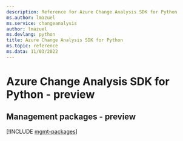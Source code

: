 ```yaml
---
description: Reference for Azure Change Analysis SDK for Python
ms.author: lmazuel
ms.service: changeanalysis
author: lmazuel
ms.devlang: python
title: Azure Change Analysis SDK for Python
ms.topic: reference
ms.data: 11/03/2022
---
```

# Azure Change Analysis SDK for Python - preview

## Management packages - preview
[!INCLUDE [mgmt-packages](change-analysis-mgmt-index.md)]
